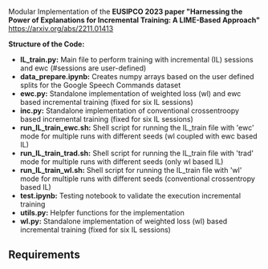 Modular Implementation of the **EUSIPCO 2023 paper "Harnessing the Power of Explanations for Incremental Training: A LIME-Based Approach"** https://arxiv.org/abs/2211.01413

**Structure of the Code:**

- **IL_train.py:** 	Main file to perform training with incremental (IL) sessions and ewc (#sessions are user-defined)
- **data_prepare.ipynb:** Creates numpy arrays based on the user defined splits for the Google Speech Commands dataset
- **ewc.py:** Standalone implementation of weighted loss (wl) and ewc based incremental training (fixed for six IL sessions)
- **inc.py:** Standalone implementation of conventional crossentroopy based incremental training (fixed for six IL sessions)
- **run_IL_train_ewc.sh:** 	Shell script for running the IL_train file with 'ewc' mode for multiple runs with different seeds (wl coupled with ewc based IL)
- **run_IL_train_trad.sh:** Shell script for running the IL_train file with 'trad' mode for multiple runs with different seeds (only wl based IL)
- **run_IL_train_wl.sh:** Shell script for running the IL_train file with 'wl' mode for multiple runs with different seeds (conventional crossentropy based IL)
- **test.ipynb:** Testing notebook to validate the execution incremental training
- **utils.py:** Helpfer functions for the implementation
- **wl.py:** Standalone implementation of weighted loss (wl) based incremental training (fixed for six IL sessions)

**Requirements**
-
